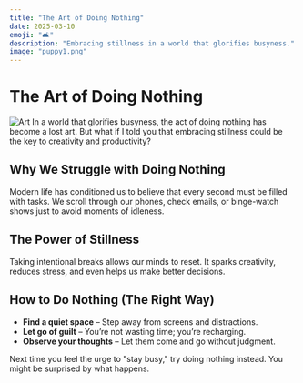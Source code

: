 ```yaml
---
title: "The Art of Doing Nothing"
date: 2025-03-10
emoji: "🛋️"
description: "Embracing stillness in a world that glorifies busyness."
image: "puppy1.png"
---
```


# The Art of Doing Nothing
![Art](/puppy1.png)
In a world that glorifies busyness, the act of doing nothing has become a lost art. But what if I told you that embracing stillness could be the key to creativity and productivity?

## Why We Struggle with Doing Nothing

Modern life has conditioned us to believe that every second must be filled with tasks. We scroll through our phones, check emails, or binge-watch shows just to avoid moments of idleness.

## The Power of Stillness

Taking intentional breaks allows our minds to reset. It sparks creativity, reduces stress, and even helps us make better decisions.

## How to Do Nothing (The Right Way)

- **Find a quiet space** – Step away from screens and distractions.
- **Let go of guilt** – You’re not wasting time; you’re recharging.
- **Observe your thoughts** – Let them come and go without judgment.

Next time you feel the urge to "stay busy," try doing nothing instead. You might be surprised by what happens.
